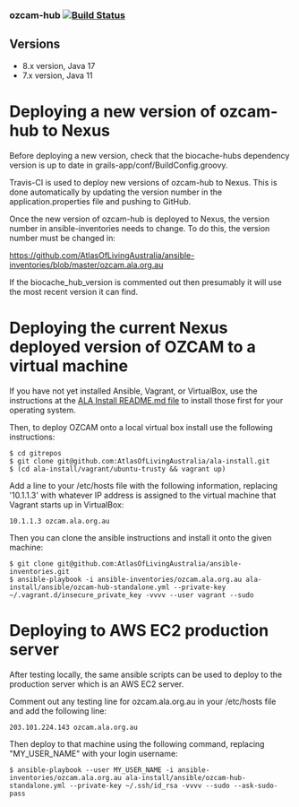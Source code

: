 ### ozcam-hub   [![Build Status](https://travis-ci.org/AtlasOfLivingAustralia/ozcam-hub.svg?branch=master)](https://travis-ci.org/AtlasOfLivingAustralia/ozcam-hub)

## Versions
- 8.x version, Java 17
- 7.x version, Java 11

Deploying a new version of ozcam-hub to Nexus
===========================================

Before deploying a new version, check that the biocache-hubs dependency version is up to date in grails-app/conf/BuildConfig.groovy.

Travis-CI is used to deploy new versions of ozcam-hub to Nexus. This is done automatically by updating the version number in the application.properties file and pushing to GitHub.

Once the new version of ozcam-hub is deployed to Nexus, the version number in ansible-inventories needs to change. To do this, the version number must be changed in: 

https://github.com/AtlasOfLivingAustralia/ansible-inventories/blob/master/ozcam.ala.org.au

If the biocache_hub_version is commented out then presumably it will use the most recent version it can find.

Deploying the current Nexus deployed version of OZCAM to a virtual machine
==========================================================================

If you have not yet installed Ansible, Vagrant, or VirtualBox, use the instructions at the [ALA Install README.md file](https://github.com/AtlasOfLivingAustralia/ala-install/blob/master/README.md) to install those first for your operating system.

Then, to deploy OZCAM onto a local virtual box install use the following instructions:

```
$ cd gitrepos
$ git clone git@github.com:AtlasOfLivingAustralia/ala-install.git
$ (cd ala-install/vagrant/ubuntu-trusty && vagrant up)
```

Add a line to your /etc/hosts file with the following information, replacing '10.1.1.3' with whatever IP address is assigned to the virtual machine that Vagrant starts up in VirtualBox:

```
10.1.1.3 ozcam.ala.org.au
```

Then you can clone the ansible instructions and install it onto the given machine:

```
$ git clone git@github.com:AtlasOfLivingAustralia/ansible-inventories.git
$ ansible-playbook -i ansible-inventories/ozcam.ala.org.au ala-install/ansible/ozcam-hub-standalone.yml --private-key ~/.vagrant.d/insecure_private_key -vvvv --user vagrant --sudo
```

Deploying to AWS EC2 production server
======================================

After testing locally, the same ansible scripts can be used to deploy to the production server which is an AWS EC2 server.

Comment out any testing line for ozcam.ala.org.au in your /etc/hosts file and add the following line:

```
203.101.224.143 ozcam.ala.org.au
```

Then deploy to that machine using the following command, replacing "MY_USER_NAME" with your login username:

```
$ ansible-playbook --user MY_USER_NAME -i ansible-inventories/ozcam.ala.org.au ala-install/ansible/ozcam-hub-standalone.yml --private-key ~/.ssh/id_rsa -vvvv --sudo --ask-sudo-pass
```
